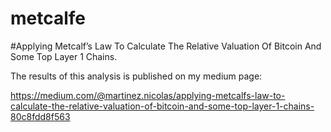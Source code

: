 # metcalfe

#Applying Metcalf’s Law To Calculate The Relative Valuation Of Bitcoin And Some Top Layer 1 Chains.

The results of this analysis is published on my medium page:

https://medium.com/@martinez.nicolas/applying-metcalfs-law-to-calculate-the-relative-valuation-of-bitcoin-and-some-top-layer-1-chains-80c8fdd8f563

